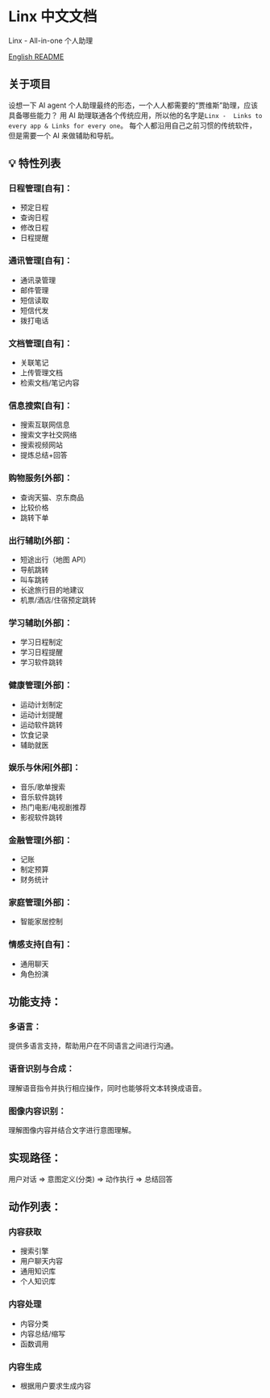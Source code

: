 # Linx 中文文档

Linx - All-in-one 个人助理

[English README](./README.md)

## 关于项目

设想一下 AI agent 个人助理最终的形态，一个人人都需要的“贾维斯”助理，应该具备哪些能力？
用 AI 助理联通各个传统应用，所以他的名字是`Linx -  Links to every app & Links for every one`。
每个人都沿用自己之前习惯的传统软件，但是需要一个 AI 来做辅助和导航。

## 💡 特性列表

### 日程管理[自有]：

- 预定日程
- 查询日程
- 修改日程
- 日程提醒

### 通讯管理[自有]：

- 通讯录管理
- 邮件管理
- 短信读取
- 短信代发
- 拨打电话

### 文档管理[自有]：

- 关联笔记
- 上传管理文档
- 检索文档/笔记内容

### 信息搜索[自有]：

- 搜索互联网信息
- 搜索文字社交网络
- 搜索视频网站
- 提炼总结+回答

### 购物服务[外部]：

- 查询天猫、京东商品
- 比较价格
- 跳转下单

### 出行辅助[外部]：

- 短途出行（地图 API）
- 导航跳转
- 叫车跳转
- 长途旅行目的地建议
- 机票/酒店/住宿预定跳转

### 学习辅助[外部]：

- 学习日程制定
- 学习日程提醒
- 学习软件跳转

### 健康管理[外部]：

- 运动计划制定
- 运动计划提醒
- 运动软件跳转
- 饮食记录
- 辅助就医

### 娱乐与休闲[外部]：

- 音乐/歌单搜索
- 音乐软件跳转
- 热门电影/电视剧推荐
- 影视软件跳转

### 金融管理[外部]：

- 记账
- 制定预算
- 财务统计

### 家庭管理[外部]：

- 智能家居控制

### 情感支持[自有]：

- 通用聊天
- 角色扮演

## 功能支持：

### 多语言：

提供多语言支持，帮助用户在不同语言之间进行沟通。

### 语音识别与合成：

理解语音指令并执行相应操作，同时也能够将文本转换成语音。

### 图像内容识别：

理解图像内容并结合文字进行意图理解。

## 实现路径：

用户对话 => 意图定义(分类) => 动作执行 => 总结回答

## 动作列表：

### 内容获取

- 搜索引擎
- 用户聊天内容
- 通用知识库
- 个人知识库

### 内容处理

- 内容分类
- 内容总结/缩写
- 函数调用

### 内容生成

- 根据用户要求生成内容
